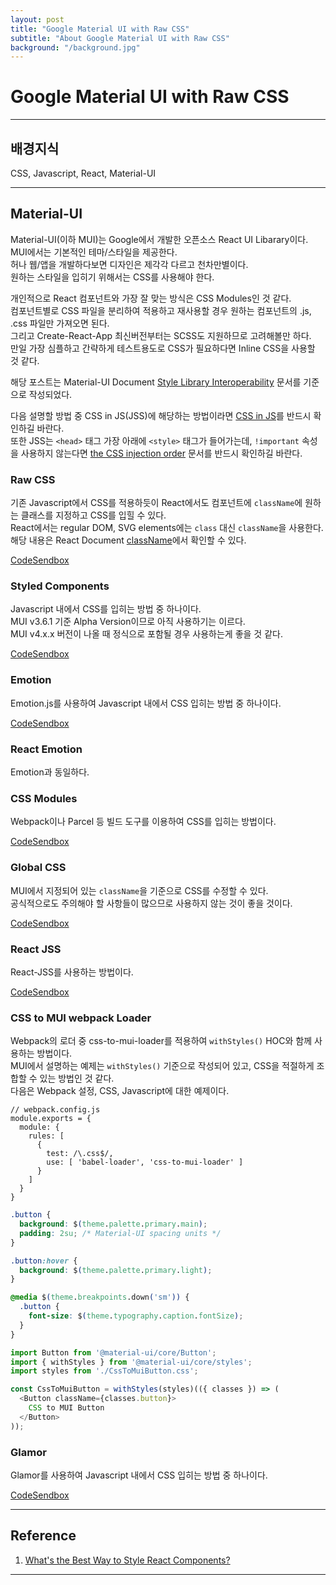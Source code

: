 ```yaml
---
layout: post
title: "Google Material UI with Raw CSS"
subtitle: "About Google Material UI with Raw CSS"
background: "/background.jpg"
---
```


# Google Material UI with Raw CSS

***

## 배경지식
CSS, Javascript, React, Material-UI

***

## Material-UI
Material-UI(이하 MUI)는 Google에서 개발한 오픈소스 React UI Libarary이다.  
MUI에서는 기본적인 테마/스타일을 제공한다.  
허나 웹/앱을 개발하다보면 디자인은 제각각 다르고 천차만별이다.  
원하는 스타일을 입히기 위해서는 CSS를 사용해야 한다.  

개인적으로 React 컴포넌트와 가장 잘 맞는 방식은 CSS Modules인 것 같다.  
컴포넌트별로 CSS 파일을 분리하여 적용하고 재사용할 경우 원하는 컴포넌트의 .js, .css 파일만 가져오면 된다.  
그리고 Create-React-App 최신버전부터는 SCSS도 지원하므로 고려해볼만 하다.  
만일 가장 심플하고 간략하게 테스트용도로 CSS가 필요하다면 Inline CSS을 사용할 것 같다.  

해당 포스트는 Material-UI Document [Style Library Interoperability](https://material-ui.com/guides/interoperability/) 문서를 기준으로 작성되었다.  

다음 설명할 방법 중 CSS in JS(JSS)에 해당하는 방법이라면 [CSS in JS](https://material-ui.com/css-in-js/basics/)를 반드시 확인하길 바란다.  
또한 JSS는 `<head>` 태그 가장 아래에 `<style>` 태그가 들어가는데, `!important` 속성을 사용하지 않는다면 [the CSS injection order](https://material-ui.com/customization/css-in-js/#css-injection-order) 문서를 반드시 확인하길 바란다.  

### Raw CSS  
기존 Javascript에서 CSS를 적용하듯이 React에서도 컴포넌트에 `className`에 원하는 클래스를 지정하고 CSS를 입힐 수 있다.  
React에서는 regular DOM, SVG elements에는 `class` 대신 `className`을 사용한다.  
해당 내용은 React Document [className](https://reactjs.org/docs/dom-elements.html#classname)에서 확인할 수 있다.  

[CodeSendbox](https://codesandbox.io/s/vmv2mz9785)

### Styled Components  
Javascript 내에서 CSS를 입히는 방법 중 하나이다.  
MUI v3.6.1 기준 Alpha Version이므로 아직 사용하기는 이르다.  
MUI v4.x.x 버전이 나올 때 정식으로 포함될 경우 사용하는게 좋을 것 같다.  

[CodeSendbox](https://codesandbox.io/s/mzwqkk1p7j)

### Emotion  
Emotion.js를 사용하여 Javascript 내에서 CSS 입히는 방법 중 하나이다.  

[CodeSendbox](https://codesandbox.io/s/yw93kl7y0j)

### React Emotion  
Emotion과 동일하다.  

### CSS Modules  
Webpack이나 Parcel 등 빌드 도구를 이용하여 CSS를 입히는 방법이다.  

[CodeSendbox](https://codesandbox.io/s/m4j01r75wx)

### Global CSS  
MUI에서 지정되어 있는 `className`을 기준으로 CSS를 수정할 수 있다.  
공식적으로도 주의해야 할 사항들이 많으므로 사용하지 않는 것이 좋을 것이다.  

[CodeSendbox](https://codesandbox.io/s/2zv5m0j37p)

### React JSS  
React-JSS를 사용하는 방법이다.  

[CodeSendbox](https://codesandbox.io/s/219x6qqx0p)

### CSS to MUI webpack Loader  
Webpack의 로더 중 css-to-mui-loader를 적용하여 `withStyles()` HOC와 함께 사용하는 방법이다.  
MUI에서 설명하는 예제는 `withStyles()` 기준으로 작성되어 있고, CSS을 적절하게 조합할 수 있는 방법인 것 같다.  
다음은 Webpack 설정, CSS, Javascript에 대한 예제이다.  

```
// webpack.config.js
module.exports = {
  module: {
    rules: [
      {
        test: /\.css$/,
        use: [ 'babel-loader', 'css-to-mui-loader' ]
      }
    ]
  }
}
```

```css
.button {
  background: $(theme.palette.primary.main);
  padding: 2su; /* Material-UI spacing units */
}

.button:hover {
  background: $(theme.palette.primary.light);
}

@media $(theme.breakpoints.down('sm')) {
  .button {
    font-size: $(theme.typography.caption.fontSize);
  }
}
```

```javascript
import Button from '@material-ui/core/Button';
import { withStyles } from '@material-ui/core/styles';
import styles from './CssToMuiButton.css';

const CssToMuiButton = withStyles(styles)(({ classes }) => (
  <Button className={classes.button}>
    CSS to MUI Button
  </Button>
));
```

### Glamor  
Glamor를 사용하여 Javascript 내에서 CSS 입히는 방법 중 하나이다.  

[CodeSendbox](https://codesandbox.io/s/ov5l1j2j8z)

***

## Reference  
1. [What's the Best Way to Style React Components?](https://www.optasy.com/blog/what-best-way-style-react-components-4-most-widely-used-approaches-styling)

***  
